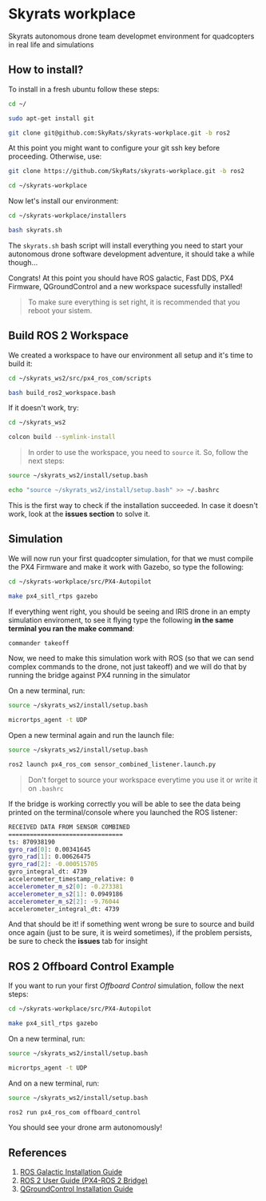 # Skyrats workplace
Skyrats autonomous drone team developmet environment for quadcopters in real life and simulations

## How to install?
To install in a fresh ubuntu follow these steps:

```bash
cd ~/

sudo apt-get install git

git clone git@github.com:SkyRats/skyrats-workplace.git -b ros2
```
At this point you might want to configure your git ssh key before proceeding. Otherwise, use:

```bash
git clone https://github.com/SkyRats/skyrats-workplace.git -b ros2

cd ~/skyrats-workplace
```
Now let's install our environment:

```bash
cd ~/skyrats-workplace/installers

bash skyrats.sh
```

The `skyrats.sh` bash script will install everything you need to start your autonomous drone software development adventure, it should take a while though...

Congrats! At this point you should have ROS galactic, Fast DDS, PX4 Firmware, QGroundControl and a new workspace sucessfully installed!

 > To make sure everything is set right, it is recommended that you reboot your sistem.

## Build ROS 2 Workspace
We created a workspace to have our environment all setup and it's time to build it:

```bash
cd ~/skyrats_ws2/src/px4_ros_com/scripts

bash build_ros2_workspace.bash
```

If it doesn't work, try:
```bash
cd ~/skyrats_ws2

colcon build --symlink-install
```
> In order to use the workspace, you need to `source` it. So, follow the next steps:
```bash
source ~/skyrats_ws2/install/setup.bash

echo "source ~/skyrats_ws2/install/setup.bash" >> ~/.bashrc
```

This is the first way to check if the installation succeeded. In case it doesn't work, look at the **issues section** to solve it.

## Simulation

We will now run your first quadcopter simulation, for that we must compile the PX4 Firmware and make it work with Gazebo, so type the following:

```bash
cd ~/skyrats-workplace/src/PX4-Autopilot

make px4_sitl_rtps gazebo
```
If everything went right, you should be seeing and IRIS drone in an empty simulation enviroment, to see it flying type the following **in the same terminal you ran the make command**:

```bash
commander takeoff
```
Now, we need to make this simulation work with ROS (so that we can send complex commands to the drone, not just takeoff) and we will do that by running the bridge against PX4 running in the simulator

On a new terminal, run:

```bash
source ~/skyrats_ws2/install/setup.bash

micrortps_agent -t UDP
```

Open a new terminal again and run the launch file:

```bash
source ~/skyrats_ws2/install/setup.bash

ros2 launch px4_ros_com sensor_combined_listener.launch.py
```
> Don't forget to source your workspace everytime you use it or write it on `.bashrc`

If the bridge is working correctly you will be able to see the data being printed on the terminal/console where you launched the ROS listener:

```bash
RECEIVED DATA FROM SENSOR COMBINED
================================
ts: 870938190
gyro_rad[0]: 0.00341645
gyro_rad[1]: 0.00626475
gyro_rad[2]: -0.000515705
gyro_integral_dt: 4739
accelerometer_timestamp_relative: 0
accelerometer_m_s2[0]: -0.273381
accelerometer_m_s2[1]: 0.0949186
accelerometer_m_s2[2]: -9.76044
accelerometer_integral_dt: 4739
```

And that should be it! if something went wrong be sure to source and build once again (just to be sure, it is weird sometimes), if the problem persists, be sure to check the **issues** tab for insight

## ROS 2 Offboard Control Example
If you want to run your first *Offboard Control* simulation, follow the next steps:

```bash
cd ~/skyrats-workplace/src/PX4-Autopilot

make px4_sitl_rtps gazebo
```

On a new terminal, run:
```bash
source ~/skyrats_ws2/install/setup.bash

micrortps_agent -t UDP
```
And on a new terminal, run:
```bash
source ~/skyrats_ws2/install/setup.bash

ros2 run px4_ros_com offboard_control
```

You should see your drone arm autonomously!

## References
1. [ROS Galactic Installation Guide](https://docs.ros.org/en/galactic/Installation/Ubuntu-Install-Debians.html)
2. [ROS 2 User Guide (PX4-ROS 2 Bridge)](https://docs.px4.io/master/en/ros/ros2_comm.html)
3. [QGroundControl Installation Guide](https://docs.qgroundcontrol.com/master/en/getting_started/download_and_install.html)
